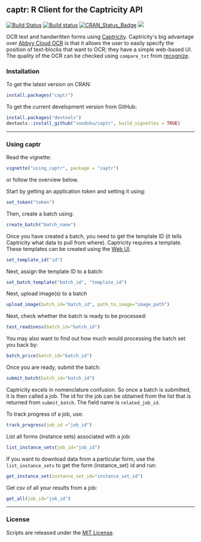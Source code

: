 ## captr: R Client for the Captricity API

[![Build Status](https://travis-ci.org/soodoku/captr.svg?branch=master)](https://travis-ci.org/soodoku/captr)
[![Build status](https://ci.appveyor.com/api/projects/status/ck34qnr03mpbuke7?svg=true)](https://ci.appveyor.com/project/soodoku/captr)
[![CRAN_Status_Badge](http://www.r-pkg.org/badges/version/captr)](http://cran.r-project.org/web/packages/captr)
![](http://cranlogs.r-pkg.org/badges/grand-total/captr)

OCR text and handwritten forms using [Captricity](https://captricity.com/). Captricity's big advantage over [Abbyy Cloud OCR](https://github.com/soodoku/abbyyR) is that it allows the user to easily specify the position of text-blocks that want to OCR; they have a simple web-based UI. The quality of the OCR can be checked using `compare_txt` from [recognize](https://github.com/soodoku/recognize). 


### Installation

To get the latest version on CRAN:
```r
install.packages("captr")
```

To get the current development version from GitHub:

```r
install.packages("devtools")
devtools::install_github("soodoku/captr", build_vignettes = TRUE)
```

-------------------
### Using captr

Read the vignette:
```r
vignette("using_captr", package = "captr")
```

or follow the overview below.

Start by getting an application token and setting it using:

```r
set_token("token")
```

Then, create a batch using:

```r
create_batch("batch_name")
```

Once you have created a batch, you need to get the template ID (it tells Captricity what data to pull from where). Captricity requires a template. These templates can be created using the [Web UI](https://shreddr.captricity.com/job/).

```r
set_template_id("id")
```

Next, assign the template ID to a batch:
```r
set_batch_template("batch_id", "template_id")
```

Next, upload image(s) to a batch
```r
upload_image(batch_id="batch_id", path_to_image="image_path")
```

Next, check whether the batch is ready to be processed:

```r
test_readiness(batch_id="batch_id")
```

You may also want to find out how much would processing the batch set you back by:

```r
batch_price(batch_id="batch_id")
```

Once you are ready, submit the batch:
```r
submit_batch(batch_id="batch_id")
```

Captricity excels in nomenclature confusion. So once a batch is submitted, it is then called a job. The id for the job can be obtained from 
the list that is returned from `submit_batch`. The field name is `related_job_id`.

To track progress of a job, use:

```r
track_progress(job_id ="job_id")
```

List all forms (instance sets) associated with a job:
```r
list_instance_sets(job_id="job_id")
```

If you want to download data from a particular form, use the `list_instance_sets` to get the form (instance_set) id and run:
```r
get_instance_set(instance_set_id="instance_set_id")
```

Get csv of all your results from a job:
```r
get_all(job_id="job_id")
```

------------------
### License
Scripts are released under the [MIT License](https://opensource.org/licenses/MIT).

